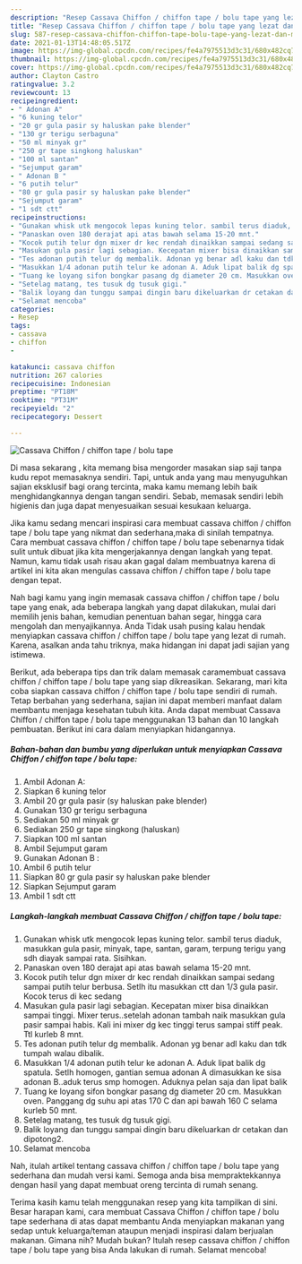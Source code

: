 ```yaml
---
description: "Resep Cassava Chiffon / chiffon tape / bolu tape yang lezat dan Mudah Dibuat"
title: "Resep Cassava Chiffon / chiffon tape / bolu tape yang lezat dan Mudah Dibuat"
slug: 587-resep-cassava-chiffon-chiffon-tape-bolu-tape-yang-lezat-dan-mudah-dibuat
date: 2021-01-13T14:48:05.517Z
image: https://img-global.cpcdn.com/recipes/fe4a7975513d3c31/680x482cq70/cassava-chiffon-chiffon-tape-bolu-tape-foto-resep-utama.jpg
thumbnail: https://img-global.cpcdn.com/recipes/fe4a7975513d3c31/680x482cq70/cassava-chiffon-chiffon-tape-bolu-tape-foto-resep-utama.jpg
cover: https://img-global.cpcdn.com/recipes/fe4a7975513d3c31/680x482cq70/cassava-chiffon-chiffon-tape-bolu-tape-foto-resep-utama.jpg
author: Clayton Castro
ratingvalue: 3.2
reviewcount: 13
recipeingredient:
- " Adonan A"
- "6 kuning telor"
- "20 gr gula pasir sy haluskan pake blender"
- "130 gr terigu serbaguna"
- "50 ml minyak gr"
- "250 gr tape singkong haluskan"
- "100 ml santan"
- "Sejumput garam"
- " Adonan B "
- "6 putih telur"
- "80 gr gula pasir sy haluskan pake blender"
- "Sejumput garam"
- "1 sdt ctt"
recipeinstructions:
- "Gunakan whisk utk mengocok lepas kuning telor. sambil terus diaduk, masukkan gula pasir, minyak, tape, santan, garam, terpung terigu yang sdh diayak sampai rata. Sisihkan."
- "Panaskan oven 180 derajat api atas bawah selama 15-20 mnt."
- "Kocok putih telur dgn mixer dr kec rendah dinaikkan sampai sedang sampai putih telur berbusa. Setlh itu masukkan ctt dan 1/3 gula pasir. Kocok terus di kec sedang"
- "Masukan gula pasir lagi sebagian. Kecepatan mixer bisa dinaikkan sampai tinggi. Mixer terus..setelah adonan tambah naik masukkan gula pasir sampai habis. Kali ini mixer dg kec tinggi terus sampai stiff peak. Ttl kurleb 8 mnt."
- "Tes adonan putih telur dg membalik. Adonan yg benar adl kaku dan tdk tumpah walau dibalik."
- "Masukkan 1/4 adonan putih telur ke adonan A. Aduk lipat balik dg spatula. Setlh homogen, gantian semua adonan A dimasukkan ke sisa adonan B..aduk terus smp homogen. Aduknya pelan saja dan lipat balik"
- "Tuang ke loyang sifon bongkar pasang dg diameter 20 cm. Masukkan oven. Panggang dg suhu api atas 170 C dan api bawah 160 C selama kurleb 50 mnt."
- "Setelag matang, tes tusuk dg tusuk gigi."
- "Balik loyang dan tunggu sampai dingin baru dikeluarkan dr cetakan dan dipotong2."
- "Selamat mencoba"
categories:
- Resep
tags:
- cassava
- chiffon
- 

katakunci: cassava chiffon  
nutrition: 267 calories
recipecuisine: Indonesian
preptime: "PT18M"
cooktime: "PT31M"
recipeyield: "2"
recipecategory: Dessert

---
```



![Cassava Chiffon / chiffon tape / bolu tape](https://img-global.cpcdn.com/recipes/fe4a7975513d3c31/680x482cq70/cassava-chiffon-chiffon-tape-bolu-tape-foto-resep-utama.jpg)

Di masa  sekarang , kita memang bisa mengorder masakan siap saji tanpa kudu repot memasaknya sendiri. Tapi, untuk anda yang mau menyuguhkan sajian eksklusif bagi orang tercinta, maka kamu memang lebih baik menghidangkannya dengan tangan sendiri. Sebab, memasak sendiri lebih higienis dan juga dapat menyesuaikan sesuai kesukaan keluarga.

Jika kamu sedang mencari inspirasi cara membuat cassava chiffon / chiffon tape / bolu tape yang nikmat dan sederhana,maka di sinilah tempatnya. Cara membuat cassava chiffon / chiffon tape / bolu tape  sebenarnya tidak sulit untuk dibuat jika kita mengerjakannya dengan langkah yang tepat. Namun, kamu tidak usah risau akan gagal dalam membuatnya 
karena di artikel ini kita akan mengulas cassava chiffon / chiffon tape / bolu tape dengan tepat.  



Nah bagi kamu yang ingin memasak cassava chiffon / chiffon tape / bolu tape yang enak, ada beberapa langkah yang dapat dilakukan, mulai dari memilih jenis bahan, kemudian penentuan bahan segar, hingga cara mengolah dan menyajikannya. Anda Tidak usah pusing kalau hendak menyiapkan cassava chiffon / chiffon tape / bolu tape yang lezat di rumah. Karena, asalkan anda  tahu triknya, maka hidangan ini dapat jadi sajian yang istimewa.

Berikut, ada beberapa tips dan trik dalam memasak caramembuat cassava chiffon / chiffon tape / bolu tape yang siap dikreasikan. Sekarang, mari kita coba siapkan cassava chiffon / chiffon tape / bolu tape sendiri di rumah. Tetap berbahan yang sederhana, sajian ini dapat memberi manfaat dalam membantu menjaga kesehatan tubuh kita. Anda dapat membuat Cassava Chiffon / chiffon tape / bolu tape menggunakan 13 bahan dan 10 langkah pembuatan. Berikut ini cara dalam menyiapkan hidangannya.

<!--inarticleads1-->

##### Bahan-bahan dan bumbu yang diperlukan untuk menyiapkan Cassava Chiffon / chiffon tape / bolu tape:

1. Ambil  Adonan A:
1. Siapkan 6 kuning telor
1. Ambil 20 gr gula pasir (sy haluskan pake blender)
1. Gunakan 130 gr terigu serbaguna
1. Sediakan 50 ml minyak gr
1. Sediakan 250 gr tape singkong (haluskan)
1. Siapkan 100 ml santan
1. Ambil Sejumput garam
1. Gunakan  Adonan B :
1. Ambil 6 putih telur
1. Siapkan 80 gr gula pasir sy haluskan pake blender
1. Siapkan Sejumput garam
1. Ambil 1 sdt ctt




<!--inarticleads2-->

##### Langkah-langkah membuat Cassava Chiffon / chiffon tape / bolu tape:

1. Gunakan whisk utk mengocok lepas kuning telor. sambil terus diaduk, masukkan gula pasir, minyak, tape, santan, garam, terpung terigu yang sdh diayak sampai rata. Sisihkan.
1. Panaskan oven 180 derajat api atas bawah selama 15-20 mnt.
1. Kocok putih telur dgn mixer dr kec rendah dinaikkan sampai sedang sampai putih telur berbusa. Setlh itu masukkan ctt dan 1/3 gula pasir. Kocok terus di kec sedang
1. Masukan gula pasir lagi sebagian. Kecepatan mixer bisa dinaikkan sampai tinggi. Mixer terus..setelah adonan tambah naik masukkan gula pasir sampai habis. Kali ini mixer dg kec tinggi terus sampai stiff peak. Ttl kurleb 8 mnt.
1. Tes adonan putih telur dg membalik. Adonan yg benar adl kaku dan tdk tumpah walau dibalik.
1. Masukkan 1/4 adonan putih telur ke adonan A. Aduk lipat balik dg spatula. Setlh homogen, gantian semua adonan A dimasukkan ke sisa adonan B..aduk terus smp homogen. Aduknya pelan saja dan lipat balik
1. Tuang ke loyang sifon bongkar pasang dg diameter 20 cm. Masukkan oven. Panggang dg suhu api atas 170 C dan api bawah 160 C selama kurleb 50 mnt.
1. Setelag matang, tes tusuk dg tusuk gigi.
1. Balik loyang dan tunggu sampai dingin baru dikeluarkan dr cetakan dan dipotong2.
1. Selamat mencoba




Nah, itulah artikel tentang  cassava chiffon / chiffon tape / bolu tape  yang sederhana dan mudah versi kami. Semoga anda bisa mempraktekkannya dengan hasil yang dapat membuat oreng tercinta di rumah senang. 

Terima kasih kamu telah menggunakan resep yang kita tampilkan di sini. Besar harapan kami, cara membuat  Cassava Chiffon / chiffon tape / bolu tape sederhana di atas dapat membantu Anda menyiapkan makanan yang sedap untuk keluarga/teman ataupun menjadi inspirasi dalam berjualan makanan. Gimana nih? Mudah bukan? Itulah resep cassava chiffon / chiffon tape / bolu tape yang bisa Anda lakukan di rumah. Selamat mencoba!

